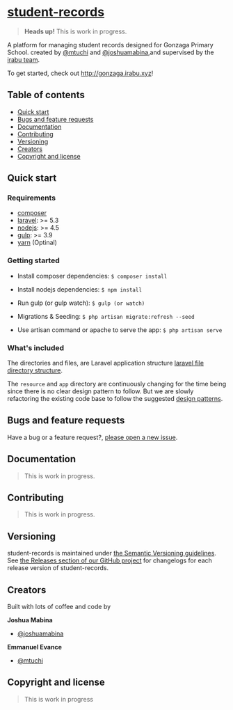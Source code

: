 # [student-records](https://gonzaga.irabu.xyz)

> **Heads up!** This is work in progress.

A platform for managing student records designed for Gonzaga Primary School. created by [@mtuchi](https://github.com/mtuchi) and [@joshuamabina](https://github.com/joshuamabina),and supervised by the [irabu team](https://irabu.co.tz).

To get started, check out <http://gonzaga.irabu.xyz>!

## Table of contents

- [Quick start](#quick-start)
- [Bugs and feature requests](#bugs-and-feature-requests)
- [Documentation](#documentation)
- [Contributing](#contributing)
- [Versioning](#versioning)
- [Creators](#creators)
- [Copyright and license](#copyright-and-license)

## Quick start

### Requirements

- [composer](https://getcomposer.org/)
- [laravel](https://www.laravel.com/docs/5.3/installation): >= 5.3
- [nodejs](https://nodejs.org/en/download/): >= 4.5
- [gulp](http://gulpjs.com/): >= 3.9
- [yarn](https://yarnpkg.com/en/docs/install) (Optinal)

### Getting started

- Install composer dependencies:	`$ composer install`

- Install nodejs dependencies:	`$ npm install`

- Run gulp (or gulp watch): `$ gulp (or watch)`

- Migrations & Seeding: `$ php artisan migrate:refresh --seed`

- Use artisan command or apache to serve the app:	`$ php artisan serve`

### What's included

The directories and files, are Laravel application structure [laravel file directory structure](https://laravel.com/docs/5.3/structure#the-storage-directory).

The `resource` and `app` directory are continuously changing for the time being since there is no clear
design pattern to follow. But we are slowly refactoring the existing code base to follow the suggested [design patterns](http://www.laravelbestpractices.com/).

## Bugs and feature requests
Have a bug or a feature request?, [please open a new issue](https://github.com/joshuamabina/student-records/issues/new).

## Documentation

> This is work in progress.


## Contributing

> This is work in progress.

## Versioning

student-records is maintained under [the Semantic Versioning guidelines](http://semver.org/).
See [the Releases section of our GitHub project](https://github.com/joshuamabina/student-records/releases) for changelogs for each release version of student-records.

## Creators
Built with lots of coffee and code by

**Joshua Mabina**

- [@joshuamabina](https://github.com/joshuamabina)

**Emmanuel Evance**

- [@mtuchi](https://github.com/mtuchi)



## Copyright and license

> This is work in progress
